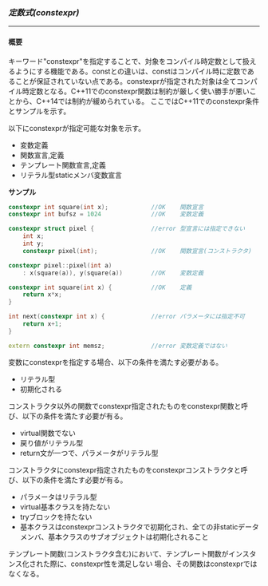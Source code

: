 ### *定数式(constexpr)*
---
#### 概要
キーワード"constexpr"を指定することで、対象をコンパイル時定数として扱えるようにする機能である。constとの違いは、constはコンパイル時に定数であることが保証されていない点である。constexprが指定された対象は全てコンパイル時定数となる。C++11でのconstexpr関数は制約が厳しく使い勝手が悪いことから、C++14では制約が緩められている。
ここではC++11でのconstexpr条件とサンプルを示す。

以下にconstexprが指定可能な対象を示す。

 * 変数定義
 * 関数宣言,定義
 * テンプレート関数宣言,定義
 * リテラル型staticメンバ変数宣言

**サンプル**

```c++
constexpr int square(int x);            //OK    関数宣言
constexpr int bufsz = 1024              //OK    変数定義

constexpr struct pixel {                //error 型宣言には指定できない
    int x;
    int y;
    constexpr pixel(int);               //OK    関数宣言(コンストラクタ)

constexpr pixel::pixel(int a)
    : x(square(a)), y(square(a))        //OK    変数定義

constexpr int square(int x) {           //OK    定義
    return x*x;
}

int next(constexpr int x) {             //error パラメータには指定不可
    return x+1;
}

extern constexpr int memsz;             //error 変数定義ではない
```

変数にconstexprを指定する場合、以下の条件を満たす必要がある。
 * リテラル型
 * 初期化される

コンストラクタ以外の関数でconstexpr指定されたものをconstexpr関数と呼び、以下の条件を満たす必要が有る。
 * virtual関数でない
 * 戻り値がリテラル型
 * return文が一つで、パラメータがリテラル型

コンストラクタにconstexpr指定されたものをconstexprコンストラクタと呼び、以下の条件を満たす必要が有る。
 * パラメータはリテラル型
 * virtual基本クラスを持たない
 * tryブロックを持たない
 * 基本クラスはconstexprコンストラクタで初期化され、全ての非staticデータメンバ、基本クラスのサブオブジェクトは初期化されること

テンプレート関数(コンストラクタ含む)において、テンプレート関数がインスタンス化された際に、constexpr性を満足しない
場合、その関数はconstexprではなくなる。
